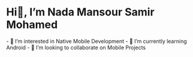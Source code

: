 
<h1> Hi👋, I’m Nada Mansour Samir Mohamed</h1> 
- 👀 I’m interested in Native Mobile Development
- 🌱 I’m currently learning Android
- 💞️ I’m looking to collaborate on Mobile Projects

